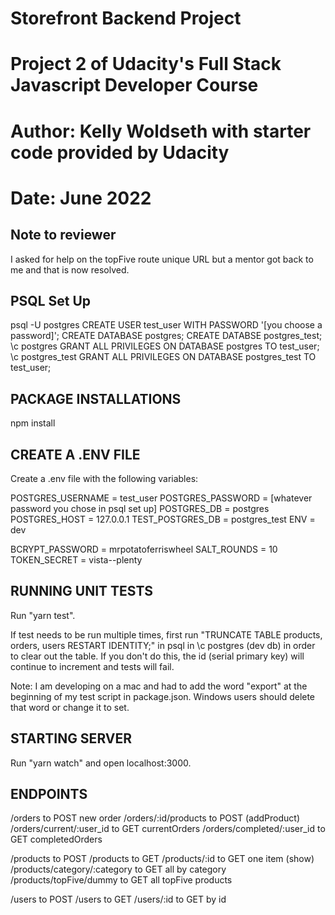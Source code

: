 # Storefront Backend Project
# Project 2 of Udacity's Full Stack Javascript Developer Course
# Author: Kelly Woldseth with starter code provided by Udacity
# Date: June 2022

## Note to reviewer
I asked for help on the topFive route unique URL but a mentor got back to me and that is now resolved.
## PSQL Set Up
psql -U postgres
CREATE USER test_user WITH PASSWORD '[you choose a password]';
CREATE DATABASE postgres;
CREATE DATABSE postgres_test;
\c postgres
GRANT ALL PRIVILEGES ON DATABASE postgres TO test_user;
\c postgres_test
GRANT ALL PRIVILEGES ON DATABASE postgres_test TO test_user;

## PACKAGE INSTALLATIONS
npm install

## CREATE A .ENV FILE
Create a .env file with the following variables:

POSTGRES_USERNAME = test_user
POSTGRES_PASSWORD = [whatever password you chose in psql set up]
POSTGRES_DB = postgres
POSTGRES_HOST = 127.0.0.1
TEST_POSTGRES_DB = postgres_test
ENV = dev

BCRYPT_PASSWORD = mrpotatoferriswheel
SALT_ROUNDS = 10
TOKEN_SECRET = vista--plenty

## RUNNING UNIT TESTS
Run "yarn test". 

If test needs to be run multiple times, first run "TRUNCATE TABLE products, orders, users RESTART IDENTITY;" in psql in \c postgres (dev db) in order to clear out the table. If you don't do this, the id (serial primary key) will continue to increment and tests will fail.

Note: I am developing on a mac and had to add the word "export" at the beginning of my test script in package.json. Windows users should delete that word or change it to set.
## STARTING SERVER
Run "yarn watch" and open localhost:3000.

## ENDPOINTS
/orders to POST new order
/orders/:id/products to POST (addProduct)
/orders/current/:user_id to GET currentOrders 
/orders/completed/:user_id to GET completedOrders

/products to POST
/products to GET
/products/:id to GET one item (show)
/products/category/:category to GET all by category
/products/topFive/dummy to GET all topFive products

/users to POST
/users to GET
/users/:id to GET by id

